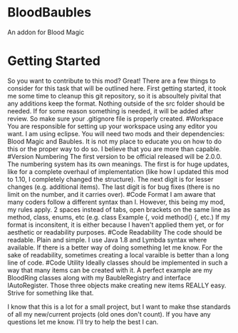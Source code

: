 # BloodBaubles
An addon for Blood Magic

# Getting Started
So you want to contribute to this mod? Great! There are a few things to consider for this task that will be outlined here. First getting started, it took me some time to cleanup this git repository, so it is absoultely pivital that any additions keep the format. Nothing outside of the src folder should be needed. If for some reason something is needed, it will be added after review. So make sure your .gitignore file is properly created.
#Workspace
You are responsible for setting up your workspace using any editor you want. I am using eclipse. You will need two mods and their dependencies: Blood Magic and Baubles. It is not my place to educate you on how to do this or the proper way to do so. I believe that you are more than capable.
#Version Numbering
The first version to be official released will be 2.0.0. The numbering system has its own meanings. The first is for huge updates, like for a complete overhaul of implementation (like how I updated this mod to 1.10, I completely changed the structure). The next digit is for lesser changes (e.g. additional items). The last digit is for bug fixes (there is no limit on the number, and it carries over).
#Code Format
I am aware that many coders follow a different syntax than I. However, this being my mod, my rules apply. 2 spaces instead of tabs, open brackets on the same line as method, class, enums, etc (e.g. class Example {, void method() {, etc.) If my format is inconsitent, it is either because I haven't applied them yet, or for aesthetic or readability purposes.
#Code Readability
The code should be readable. Plain and simple. I use Java 1.8 and Lymbda syntax where available. If there is a better way of doing something let me know. For the sake of readability, sometimes creating a local varaible is better than a long line of code.
#Code Utility
Ideally classes should be implemented in such a way that many items can be created with it. A perfect example are my BloodRing classes along with my BaubleRegistry and interface IAutoRegister. Those three objects make creating new items REALLY easy. Strive for something like that.

I know that this is a lot for a small project, but I want to make thse standards of all my new/current projects (old ones don't count). If you have any questions let me know. I'll try to help the best I can.
